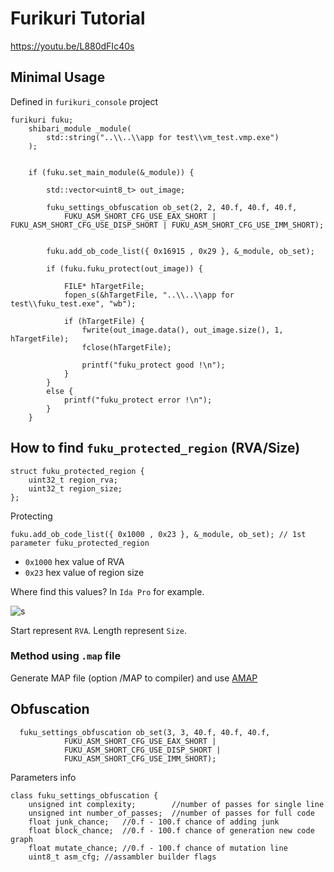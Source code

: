 # Furikuri Tutorial
https://youtu.be/L880dFIc40s

## Minimal Usage
Defined in `furikuri_console` project

    furikuri fuku;
        shibari_module _module(
            std::string("..\\..\\app for test\\vm_test.vmp.exe")
        );
    
    
        if (fuku.set_main_module(&_module)) {
    
            std::vector<uint8_t> out_image;
    
            fuku_settings_obfuscation ob_set(2, 2, 40.f, 40.f, 40.f,
                FUKU_ASM_SHORT_CFG_USE_EAX_SHORT | FUKU_ASM_SHORT_CFG_USE_DISP_SHORT | FUKU_ASM_SHORT_CFG_USE_IMM_SHORT);
    
    
            fuku.add_ob_code_list({ 0x16915 , 0x29 }, &_module, ob_set);
    
            if (fuku.fuku_protect(out_image)) {
    
                FILE* hTargetFile;
                fopen_s(&hTargetFile, "..\\..\\app for test\\fuku_test.exe", "wb");
    
                if (hTargetFile) {
                    fwrite(out_image.data(), out_image.size(), 1, hTargetFile);
                    fclose(hTargetFile);
    
                    printf("fuku_protect good !\n");
                }
            }
            else {
                printf("fuku_protect error !\n");
            }
        }

## How to find `fuku_protected_region` (RVA/Size)

    struct fuku_protected_region {
        uint32_t region_rva;
        uint32_t region_size;
    };

Protecting

    fuku.add_ob_code_list({ 0x1000 , 0x23 }, &_module, ob_set); // 1st parameter fuku_protected_region

 - `0x1000` hex value of RVA
 -  `0x23` hex value of region size

Where find this values? In `Ida Pro` for example.

![s](region.png)

Start represent `RVA`.
Length represent `Size`.

### Method using `.map` file
Generate MAP file (option /MAP to compiler) and use [AMAP](http://www.sikorskiy.net/prj/amap/)

## Obfuscation

      fuku_settings_obfuscation ob_set(3, 3, 40.f, 40.f, 40.f,
                FUKU_ASM_SHORT_CFG_USE_EAX_SHORT |
                FUKU_ASM_SHORT_CFG_USE_DISP_SHORT |
                FUKU_ASM_SHORT_CFG_USE_IMM_SHORT);
Parameters info

    class fuku_settings_obfuscation {
        unsigned int complexity;        //number of passes for single line
        unsigned int number_of_passes;  //number of passes for full code
        float junk_chance;   //0.f - 100.f chance of adding junk
        float block_chance;  //0.f - 100.f chance of generation new code graph
        float mutate_chance; //0.f - 100.f chance of mutation line
        uint8_t asm_cfg; //assambler builder flags
